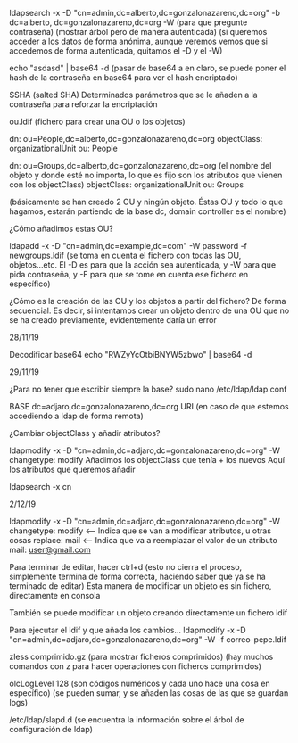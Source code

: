 ldapsearch -x -D "cn=admin,dc=alberto,dc=gonzalonazareno,dc=org" -b dc=alberto, dc=gonzalonazareno,dc=org -W (para que pregunte contraseña)
(mostrar árbol pero de manera autenticada)
(si queremos acceder a los datos de forma anónima, aunque veremos vemos que si accedemos de forma autenticada, quitamos el -D y el -W)



echo "asdasd" | base64 -d (pasar de base64 a en claro, se puede poner el hash de la contraseña en base64 para ver el hash encriptado)


SSHA (salted SHA)
Determinados parámetros que se le añaden a la contraseña para reforzar la encriptación





ou.ldif (fichero para crear una OU o los objetos)

dn: ou=People,dc=alberto,dc=gonzalonazareno,dc=org
objectClass: organizationalUnit
ou: People

dn: ou=Groups,dc=alberto,dc=gonzalonazareno,dc=org (el nombre del objeto y donde esté no importa, lo que es fijo son los atributos que vienen con los objectClass)
objectClass: organizationalUnit
ou: Groups

(básicamente se han creado 2 OU y ningún objeto. Éstas OU y todo lo que hagamos, estarán partiendo de la base dc, domain controller es el nombre)


¿Cómo añadimos estas OU?

ldapadd -x -D "cn=admin,dc=example,dc=com" -W password -f newgroups.ldif
(se toma en cuenta el fichero con todas las OU, objetos...etc. El -D es para que la acción sea autenticada, y -W para que pida contraseña, y -F para que se tome en cuenta ese fichero en específico)

¿Cómo es la creación de las OU y los objetos a partir del fichero?
De forma secuencial. Es decir, si intentamos crear un objeto dentro de una OU que no se ha creado previamente, evidentemente daría un error

28/11/19

Decodificar base64
echo "RWZyYcOtbiBNYW5zbwo" | base64 -d


29/11/19

¿Para no tener que escribir siempre la base?
sudo nano /etc/ldap/ldap.conf

BASE	dc=adjaro,dc=gonzalonazareno,dc=org
URI (en caso de que estemos accediendo a ldap de forma remota)



¿Cambiar objectClass y añadir atributos?

ldapmodify -x -D "cn=admin,dc=adjaro,dc=gonzalonazareno,dc=org" -W
changetype: modify
Añadimos los objectClass que tenía + los nuevos
Aquí los atributos que queremos añadir


ldapsearch -x cn


2/12/19

ldapmodify -x -D "cn=admin,dc=adjaro,dc=gonzalonazareno,dc=org" -W
changetype: modify <-- Indica que se van a modificar atributos, u otras cosas
replace: mail <-- Indica que va a reemplazar el valor de un atributo
mail: user@gmail.com

Para terminar de editar, hacer ctrl+d (esto no cierra el proceso, simplemente termina de forma correcta, haciendo saber que ya se ha terminado de editar)
Esta manera de modificar un objeto es sin fichero, directamente en consola

También se puede modificar un objeto creando directamente un fichero ldif





Para ejecutar el ldif y que añada los cambios...
ldapmodify -x -D "cn=admin,dc=adjaro,dc=gonzalonazareno,dc=org" -W -f correo-pepe.ldif



zless comprimido.gz (para mostrar ficheros comprimidos)
(hay muchos comandos con z para hacer operaciones con ficheros comprimidos)


olcLogLevel 128 (son códigos numéricos y cada uno hace una cosa en específico) (se pueden sumar, y se añaden las cosas de las que se guardan logs)



/etc/ldap/slapd.d (se encuentra la información sobre el árbol de configuración de ldap)




















<!--stackedit_data:
eyJoaXN0b3J5IjpbLTk3OTcyNDQyMSwtMTA4NDQ2MTM5MywxMD
EyNzcxNTQzXX0=
-->